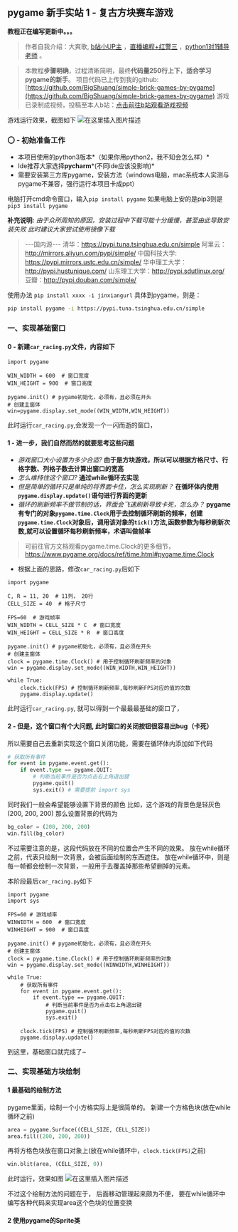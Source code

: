 ## pygame 新手实站 1 - 复古方块赛车游戏
**教程正在编写更新中。。。**

> 作者自我介绍：大爽歌, [b站小UP主](https://space.bilibili.com/149259132) ，[直播编程+红警三](https://live.bilibili.com/13337214) ，[python1对1辅导老师](https://www.bilibili.com/read/cv8288962) 。

> 本教程**步骤明确**，过程清晰简明，最终**代码量250行上下**，**适合学习pygame的新手**。
> 项目代码已上传到我的github: [https://github.com/BigShuang/simple-brick-games-by-pygame](https://github.com/BigShuang/simple-brick-games-by-pygame)
> 游戏已录制成视频，投稿至本人b站：[点击前往b站观看游戏视频](https://www.bilibili.com/video/BV1FU4y1p7gw)

游戏运行效果，截图如下
![在这里插入图片描述](https://img-blog.csdnimg.cn/2021030221091124.png)

### 〇 - 初始准备工作
- 本项目使用的python3版本*（如果你用python2，我不知会怎么样）*
- Ide推荐大家选择**pycharm***(不同ide应该没影响)*
- 需要安装第三方库pygame，安装方法（windows电脑，mac系统本人实测与pygame不兼容，强行运行本项目卡成ppt）

电脑打开cmd命令窗口，输入`pip install pygame`
如果电脑上安的是pip3则是`pip3 install pygame`

**补充说明:**
*由于众所周知的原因，安装过程中下载可能十分缓慢，甚至由此导致安装失败
此时建议大家尝试使用镜像下载*
>---国内源---
清华：https://pypi.tuna.tsinghua.edu.cn/simple
阿里云：http://mirrors.aliyun.com/pypi/simple/
中国科技大学: https://pypi.mirrors.ustc.edu.cn/simple/
华中理工大学：http://pypi.hustunique.com/
山东理工大学：http://pypi.sdutlinux.org/ 
豆瓣：http://pypi.douban.com/simple/

使用办法 `pip install xxxx -i jinxiangurl`
具体到pygame，则是：
```bash
pip install pygame -i https://pypi.tuna.tsinghua.edu.cn/simple
```

### 一、实现基础窗口
#### 0 - 新建`car_racing.py`文件，内容如下
```
import pygame

WIN_WIDTH = 600  # 窗口宽度
WIN_HEIGHT = 900  # 窗口高度

pygame.init() # pygame初始化，必须有，且必须在开头
# 创建主窗体
win=pygame.display.set_mode((WIN_WIDTH,WIN_HEIGHT))
```
此时运行`car_racing.py`,会发现一个一闪而逝的窗口，

#### 1 - 进一步，我们自然而然的就要思考这些问题
- *游戏窗口大小设置为多少合适?*
  **由于是方块游戏，所以可以根据方格尺寸、行格字数、列格子数去计算出窗口的宽高**
- *怎么维持住这个窗口?*
**通过while循环去实现**
- *但是简单的循环只是单纯的将界面卡住，怎么实现刷新？*
**在循环体内使用`pygame.display.update()`语句进行界面的更新**
- *循环的刷新频率不做节制的话，界面会飞速刷新导致卡死，怎么办？*
**pygame有专门的对象`pygame.time.Clock`用于去控制循环刷新的频率，创建`pygame.time.Clock`对象后，调用该对象的`tick()`方法,函数参数为每秒刷新次数,就可以设置循环每秒刷新频率，术语叫做帧率**
>  可前往官方文档观看pygame.time.Clock的更多细节，https://www.pygame.org/docs/ref/time.html#pygame.time.Clock

- 根据上面的思路，修改`car_racing.py`后如下
```
import pygame

C, R = 11, 20  # 11列， 20行
CELL_SIZE = 40  # 格子尺寸

FPS=60  # 游戏帧率
WIN_WIDTH = CELL_SIZE * C  # 窗口宽度
WIN_HEIGHT = CELL_SIZE * R  # 窗口高度

pygame.init() # pygame初始化，必须有，且必须在开头
# 创建主窗体
clock = pygame.time.Clock() # 用于控制循环刷新频率的对象
win = pygame.display.set_mode((WIN_WIDTH,WIN_HEIGHT))

while True:
    clock.tick(FPS) # 控制循环刷新频率,每秒刷新FPS对应的值的次数
    pygame.display.update()
```
此时运行`car_racing.py`, 就可以得到一个最最最基础的窗口了，

#### 2 -  但是，这个窗口有个大问题, 此时窗口的关闭按钮很容易出bug（卡死）
所以需要自己去重新实现这个窗口关闭功能，需要在循环体内添加如下代码

```python
# 获取所有事件
for event in pygame.event.get():
    if event.type == pygame.QUIT:
        # 判断当前事件是否为点击右上角退出键
        pygame.quit()
        sys.exit() # 需要提前 import sys
```

同时我们一般会希望能够设置下背景的颜色
比如，这个游戏的背景色是轻灰色(200, 200, 200)
那么设置背景的代码为
```python
bg_color = (200, 200, 200)
win.fill(bg_color)
```
不过需要注意的是，这段代码放在不同的位置会产生不同的效果。
放在while循环之前，代表只绘制一次背景，会被后面绘制的东西遮住。
放在while循环中，则是每一帧都会绘制一次背景，一般用于去覆盖掉那些希望删掉的元素。

本阶段最后`car_racing.py`如下
```
import pygame
import sys

FPS=60 # 游戏帧率
WINWIDTH = 600  # 窗口宽度
WINHEIGHT = 900  # 窗口高度

pygame.init() # pygame初始化，必须有，且必须在开头
# 创建主窗体
clock = pygame.time.Clock() # 用于控制循环刷新频率的对象
win = pygame.display.set_mode((WINWIDTH,WINHEIGHT))

while True:
    # 获取所有事件
    for event in pygame.event.get():
        if event.type == pygame.QUIT:
            # 判断当前事件是否为点击右上角退出键
            pygame.quit()
            sys.exit()

    clock.tick(FPS) # 控制循环刷新频率,每秒刷新FPS对应的值的次数
    pygame.display.update()
```
到这里，基础窗口就完成了~


### 二、实现基础方块绘制

#### 1 最基础的绘制方法

pygame里面，绘制一个小方格实际上是很简单的。
新建一个方格色块(放在while循环之前)

```python
area = pygame.Surface((CELL_SIZE, CELL_SIZE))
area.fill((200, 200, 200))
```

再将方格色块放在窗口对象上(放在while循环中，`clock.tick(FPS)`之前)

```python
win.blit(area, (CELL_SIZE, 0))
```

此时运行，效果如图
![在这里插入图片描述](https://img-blog.csdnimg.cn/202103022204286.png?)

不过这个绘制方法的问题在于，
后面移动管理起来颇为不便，
要在while循环中编写各种代码来实现area这个色块的位置变换

#### 2 使用pygame的Sprite类